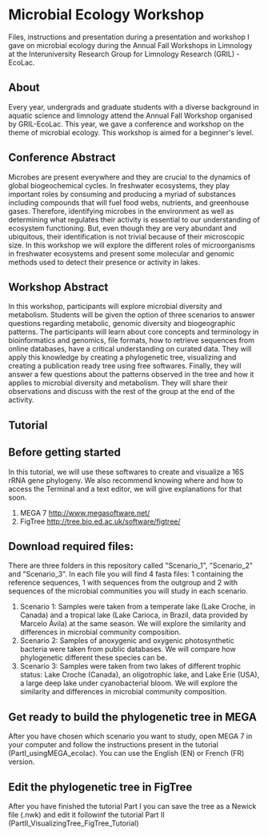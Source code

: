# Microbial Ecology Workshop
Files, instructions and presentation during a presentation and workshop I gave on microbial ecology during the Annual Fall Workshops in Limnology at the Interuniversity Research Group for Limnology Research (GRIL) - EcoLac.
## About
Every year, undergrads and graduate students with a diverse background in aquatic science and limnology attend the Annual Fall Workshop organised by GRIL-EcoLac. This year, we gave a conference and workshop on the theme of microbial ecology.
This workshop is aimed for a beginner's level.
## Conference Abstract
Microbes are present everywhere and they are crucial to the dynamics of global biogeochemical cycles. In freshwater ecosystems, they play important roles by consuming and producing a myriad of substances including compounds that will fuel food webs, nutrients, and greenhouse gases. Therefore, identifying microbes in the environment as well as determining what regulates their activity is essential to our understanding of ecosystem functioning. But, even though they are very abundant and ubiquitous, their identification is not trivial because of their microscopic size. In this workshop we will explore the different roles of microorganisms in freshwater ecosystems and present some molecular and genomic methods used to detect their presence or activity in lakes.
## Workshop Abstract
In this workshop, participants will explore microbial diversity and metabolism. Students will be given the option of three scenarios to answer questions regarding metabolic, genomic diversity and biogeographic patterns. The participants will learn about core concepts and terminology in bioinformatics and genomics, file formats, how to retrieve sequences from online databases, have a critical understanding on curated data. They will apply this knowledge by creating a phylogenetic tree, visualizing and creating a publication ready tree using free softwares. Finally, they will answer a few questions about the patterns observed in the tree and how it applies to microbial diversity and metabolism. They will share their observations and discuss with the rest of the group at the end of the activity.
## Tutorial
## Before getting started
In this tutorial, we will use these softwares to create and visualize a 16S rRNA gene phylogeny. We also recommend knowing where and how to access the Terminal and a text editor, we will give explanations for that soon. 
1. MEGA 7 http://www.megasoftware.net/
2. FigTree http://tree.bio.ed.ac.uk/software/figtree/
## Download required files:
There are three folders in this repository called "Scenario_1", "Scenario_2" and "Scenario_3". In each file you will find 4 fasta files: 1 containing the reference sequences, 1 with sequences from the outgroup and 2 with sequences of the microbial communities you will study in each scenario.
1. Scenario 1:
Samples were taken from a temperate lake (Lake Croche, in Canada) and a tropical lake (Lake Carioca, in Brazil, data provided by Marcelo Ávila) at the same season. We will explore the similarity and differences in microbial community composition.
2. Scenario 2:
Samples of anoxygenic and oxygenic photosynthetic bacteria were taken from public databases. We will compare how phylogenetic different these species can be.
3. Scenario 3:
Samples were taken from two lakes of different trophic status: Lake Croche (Canada), an oligotrophic lake, and Lake Erie (USA), a large deep lake under cyanobacterial bloom. We will explore the similarity and differences in microbial community composition.
## Get ready to build the phylogenetic tree in MEGA
After you have chosen which scenario you want to study, open MEGA 7 in your computer and follow the instructions present in the tutorial (PartI_usingMEGA_ecolac). You can use the English (EN) or French (FR) version.
## Edit the phylogenetic tree in FigTree
After you have finished the tutorial Part I you can save the tree as a Newick file (.nwk) and edit it followinf the tutorial Part II (PartII_VisualizingTree_FigTree_Tutorial)
